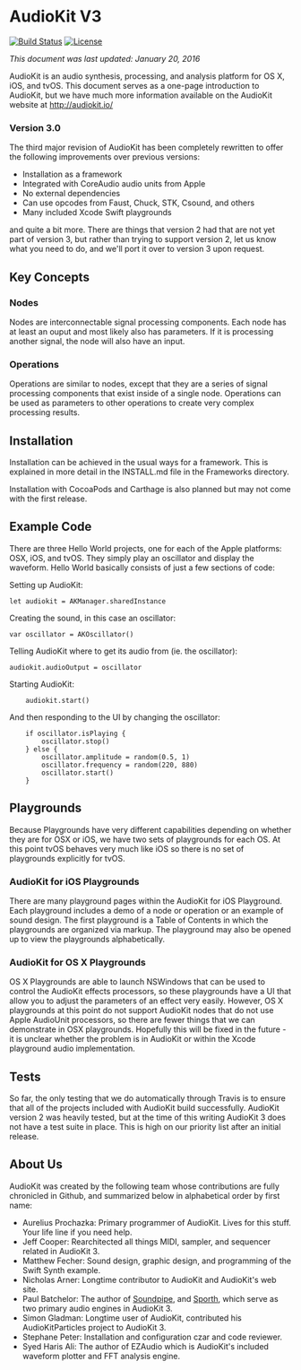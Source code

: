 AudioKit V3
===

[![Build Status](https://travis-ci.org/audiokit/AudioKit.svg)](https://travis-ci.org/audiokit/AudioKit)
[![License](https://img.shields.io/cocoapods/l/AudioKit.svg?style=flat)](http://cocoadocs.org/docsets/AudioKit)


*This document was last updated: January 20, 2016*

AudioKit is an audio synthesis, processing, and analysis platform for OS X, iOS, and tvOS. This document serves as a one-page introduction to AudioKit, but we have much more information available on the AudioKit website at http://audiokit.io/

### Version 3.0
The third major revision of AudioKit has been completely rewritten to offer the following improvements over previous versions:

* Installation as a framework
* Integrated with CoreAudio audio units from Apple
* No external dependencies
* Can use opcodes from Faust, Chuck, STK, Csound, and others
* Many included Xcode Swift playgrounds

and quite a bit more. There are things that version 2 had that are not yet part of version 3, but rather than trying to support version 2, let us know what you need to do, and we'll port it over to version 3 upon request.

## Key Concepts

### Nodes
Nodes are interconnectable signal processing components.  Each node has at least an ouput and most likely also has parameters.  If it is processing another signal, the node will also have an input.

### Operations
Operations are similar to nodes, except that they are a series of signal processing components that exist inside of a single node.  Operations can be used as parameters to other operations to create very complex processing results.

## Installation

Installation can be achieved in the usual ways for a framework.  This is explained in more detail in the INSTALL.md file in the Frameworks directory.

Installation with CocoaPods and Carthage is also planned but may not come with the first release.

## Example Code
There are three Hello World projects, one for each of the Apple platforms: OSX, iOS, and tvOS. They simply play an oscillator and display the waveform.  Hello World basically consists of just a few sections of code:

Setting up AudioKit:

    let audiokit = AKManager.sharedInstance

Creating the sound, in this case an oscillator:

    var oscillator = AKOscillator()

Telling AudioKit where to get its audio from (ie. the oscillator):

    audiokit.audioOutput = oscillator

Starting AudioKit:

        audiokit.start()

And then responding to the UI by changing the oscillator:

        if oscillator.isPlaying {
            oscillator.stop()
        } else {
            oscillator.amplitude = random(0.5, 1)
            oscillator.frequency = random(220, 880)
            oscillator.start()
        }

## Playgrounds

Because Playgrounds have very different capabilities depending on whether they are for OSX or iOS, we have two sets of playgrounds for each OS.  At this point tvOS behaves very much like iOS so there is no set of playgrounds explicitly for tvOS.

### AudioKit for iOS Playgrounds
There are many playground pages within the AudioKit for iOS Playground.  Each playground includes a demo of a node or operation or an example of sound design.  The first playground is a Table of Contents in which the playgrounds are organized via markup.  The playground may also be opened up to view the playgrounds alphabetically.

### AudioKit for OS X Playgrounds
OS X Playgrounds are able to launch NSWindows that can be used to control the AudioKit effects processors, so these playgrounds have a UI that allow you to adjust the parameters of an effect very easily.  However, OS X playgrounds at this point do not support AudioKit nodes that do not use Apple AudioUnit processors, so there are fewer things that we can demonstrate in OSX playgrounds.  Hopefully this will be fixed in the future - it is unclear whether the problem is in AudioKit or within the Xcode playground audio implementation.

## Tests

So far, the only testing that we do automatically through Travis is to ensure that all of the projects included with AudioKit build successfully.  AudioKit version 2 was heavily tested, but at the time of this writing AudioKit 3 does not have a test suite in place.  This is high on our priority list after an initial release.

## About Us

AudioKit was created by the following team whose contributions are fully chronicled in Github, and summarized below in alphabetical order by first name:

* Aurelius Prochazka: Primary programmer of AudioKit. Lives for this stuff.  Your life line if you need help.
* Jeff Cooper: Rearchitected all things MIDI, sampler, and sequencer related in AudioKit 3.
* Matthew Fecher: Sound design, graphic design, and programming of the Swift Synth example.
* Nicholas Arner: Longtime contributor to AudioKit and AudioKit's web site.
* Paul Batchelor: The author of [Soundpipe](https://www.github.com/paulbatchelor/soundpipe), and [Sporth](http://www.github.com/paulbatchelor/sporth), which serve as two primary audio engines in AudioKit 3.
* Simon Gladman: Longtime user of AudioKit, contributed his AudioKitParticles project to AudioKit 3.
* Stephane Peter: Installation and configuration czar and code reviewer.
* Syed Haris Ali: The author of EZAudio which is AudioKit's included waveform plotter and FFT analysis engine.
